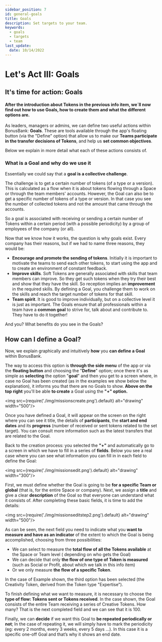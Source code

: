 ```yaml
---
sidebar_position: 7
id: general-goals
title: Goals
description: Set targets to your team.
keywords:
  - goals
  - targets
  - team
last_update:
  date: 10/14/2022
---
```


# Let's Act III: Goals

## It's time for action: Goals

#### After the introduction about Tokens in the previous info item, we´ll now find out how to use Goals, how to create them and what the different options are.

As leaders, managers or admins, we can define two useful actions within BonusBank: **Goals**. These are tools available through the app's floating button (via the "Define" option) that allow us to make our **Teams participate in the transfer decisions of Tokens**, and help us **set common objectives**.

Below we explain in more detail what each of these actions consists of.

### What is a Goal and why do we use it

Essentially we could say that a **goal is a collective challenge**.

The challenge is to get a certain number of tokens (of a type or a version). This is calculated as a flow when it is about tokens flowing through a Space or through the team members' accounts. However, the Goal can also be to get a specific number of tokens of a type or version. In that case you see the number of collected tokens and not the amount that came through the accounts.

So a goal is associated with receiving or sending a certain number of Tokens within a certain period (with a possible periodicity) by a group of employees of the company (or all).

Now that we know how it works, the question is why goals exist. Every company has their reasons, but if we had to name three reasons, they would be:

- **Encourage and promote the sending of tokens**. Initially it is important to motivate the teams to send each other tokens, to start using the app and to create an environment of constant feedback.
- **Improve skills**. Soft Tokens are generally associated with skills that team members can improve. So they get such tokens when they try their best and show that they have the skill. So reception implies an **improvement** in the required skills. By defining a Goal, you challenge them to work on the skills and reach the target number of tokens for that skill.
- **Team spirit**. It is good to improve individually, but on a collective level it is just as important. The Goals ensure that all professionals within a team have a **common goal** to strive for, talk about and contribute to. They have to do it together!

And you? What benefits do you see in the Goals?

## How can I define a Goal?

Now, we explain graphically and intuitively **how** you **can define a Goal** within BonusBank.

The way to access this option is **through the side menu** of the app or via the **floating button** and choosing the "**Define**" option; once there it's as simple as **selecting** the option "**goal**" and then you get to a screen where, in case no Goal has been created (as in the examples we show below the explanation), it informs you that there are no Goals to show. **Above on the top right** you'll be able **to create** a Goal using the **"+" option.**

<img src={require('./img/missionscreate.png').default} alt="drawing" width="500"/>

Once you have defined a Goal, it will appear on the screen on the right where you can see it title, the details of **participants**, the **start and end dates** and its **progress** (number of received or sent tokens related to the set target). You can consult more information such as the latest transfers that are related to the Goal.

Back to the creation process: you selected the **"+"** and automatically go to a screen in which we have to fill in a series of **fields**. Below you see a real case where you can see what information you can fill in in each field to define the Goal:

<img src={require('./img/missionsedit.png').default} alt="drawing" width="300"/>

First, we must define whether the Goal is going to be **for a specific Team or global** (that is, for the entire Space or company). Next, we assign a **title** and give a clear **description** of the Goal so that everyone can understand what it consists of. After completing these basic fields, it is time to add the details:

<img src={require('./img/missionseditstep2.png').default} alt="drawing" width="500"/>

As can be seen, the next field you need to indicate what you **want to measure and have as an indicator** of the extent to which the Goal is being accomplished, choosing from three possibilities:

- We can select to measure the **total flow of all the Tokens available** at the Space or Team level ( depending on who gets the Goal)
- We can decide that only **the flow of one type of Token is measured** (such as Social or Profit, about which we talk in this info item)
- Or we only measure **the flow of a specific Token**.

In the case of Example shown, the third option has been selected (the Creativity Token, derived from the Token type "Expertise").

To finish defining what we want to measure, it is necessary to choose the **type of flow: Tokens sent or Tokens received**. In the case shown, the Goal consists of the entire Team receiving a series of Creative Tokens. How many? That is the next completed field and we can see that it is 100.

Finally, we can **decide** if we want this Goal to **be repeated periodically or not**; In the case of repeating it, we will simply have to mark the periodicity (eg: every 2 months, every 3 weeks, every 5 days ...). In this case it is a specific one-off Goal and that’s why it shows an end date.
